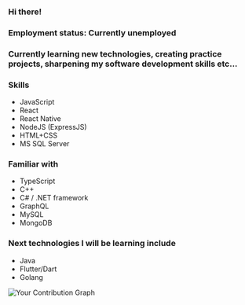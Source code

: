### Hi there!
### Employment status: Currently unemployed
### Currently learning new technologies, creating practice projects, sharpening my software development skills etc...
### Skills
* JavaScript
* React 
* React Native
* NodeJS (ExpressJS)
* HTML+CSS
* MS SQL Server
### Familiar with
* TypeScript
* C++
* C# / .NET framework
* GraphQL
* MySQL
* MongoDB

### Next technologies I will be learning include 
* Java
* Flutter/Dart 
* Golang

![Your Contribution Graph](https://github.com/users/your-username/contributions)
